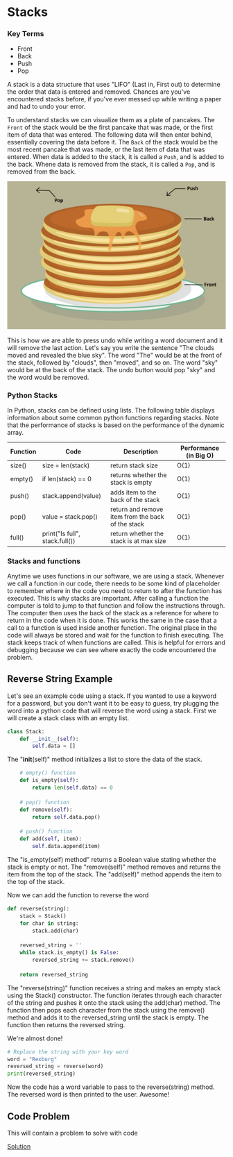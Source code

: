 # Stacks

### Key Terms

- Front
- Back
- Push
- Pop

A stack is a data structure that uses "LIFO" (Last in, First out) to determine the order that data is entered and removed.
Chances are you've encountered stacks before, if you've ever messed up while writing a paper and had to undo your error. 

To understand stacks we can visualize them as a plate of pancakes. 
The `Front` of the stack would be the first pancake that was made, or the first item of data that was entered. 
The following data will then enter behind, essentially covering the data before it. 
The `Back` of the stack would be the most recent pancake that was made, or the last item of data that was entered.
When data is added to the stack, it is called a `Push`, and is added to the back.
Whene data is removed from the stack, it is called a `Pop`, and is removed from the back.

![pancake_design](pancake-stack.png)


This is how we are able to press undo while writing a word document and it will remove the last action.
Let's say you write the sentence "The clouds moved and revealed the blue sky". The word "The" would be at the front of the stack, followed by "clouds", then "moved",
and so on. The word "sky" would be at the back of the stack. The undo button would pop "sky" and the word would be removed.

### Python Stacks

In Python, stacks can be defined using lists. The following table displays information about some common python functions regarding stacks.
Note that the performance of stacks is based on the performance of the dynamic array.

| Function          | Code              | Description          | Performance (in Big O)          |
| ----------------- | ----------------- | -------------------- | --------------------- |
| size() | size = len(stack) | return stack size | O(1)  |
| empty() | if len(stack) == 0 | returns whether the stack is empty | O(1)  |
| push() | stack.append(value) | adds item to the back of the stack | O(1)  |
| pop() | value = stack.pop() | return and remove item from the back of the stack | O(1)  |
| full() | print("Is full", stack.full()) | return whether the stack is at max size | O(1)  |





### Stacks and functions

Anytime we uses functions in our software, we are using a stack. Whenever we call a function in our code, there needs to be some 
kind of placeholder to remember where in the code you need to return to after the function has executed. This is why stacks are important.
After calling a function the computer is told to jump to that function and follow the instructions through. The computer then uses the back
of the stack as a reference for where to return in the code when it is done.
This works the same in the case that a call to a function is used inside another function. The original place in the code will always be
stored and wait for the function to finish executing.
The stack keeps track of when functions are called. This is helpful for errors and debugging because we can see where exactly the code encountered the problem.



## Reverse String Example

Let's see an example code using a stack. If you wanted to use a keyword for a password, but you don't want it to be easy to guess, try plugging the word into
a python code that will reverse the word using a stack. First we will create a stack class with an empty list.

```python
class Stack:
    def __init__(self):
        self.data = []        
```

The "__init__(self)" method initializes a list to store the data of the stack.

```python
    # empty() function
    def is_empty(self):
        return len(self.data) == 0

    # pop() function
    def remove(self):
        return self.data.pop()

    # push() function
    def add(self, item):
        self.data.append(item)

```

The "is_empty(self) method" returns a Boolean value stating whether the stack is empty or not.
The "remove(self)" method removes and returns the item from the top of the stack.
The "add(self)" method appends the item to the top of the stack.

Now we can add the function to reverse the word

```python
def reverse(string):
    stack = Stack()
    for char in string:
        stack.add(char)

    reversed_string = ''
    while stack.is_empty() is False:
        reversed_string += stack.remove()

    return reversed_string
```

The "reverse(string)" function receives a string and makes an empty stack using the Stack() constructor.
The function iterates through each character of the string and pushes it onto the stack using the add(char) method.
The function then pops each character from the stack using the remove() method and adds it to the reversed_string until the stack is empty.
The function then returns the reversed string.

We're almost done!

```python
# Replace the string with your key word
word = "Rexburg"
reversed_string = reverse(word)
print(reversed_string)
```

Now the code has a word variable to pass to the reverse(string) method.
The reversed word is then printed to the user. Awesome!

## Code Problem

This will contain a problem to solve with code

[Solution](stack-solution.py)

